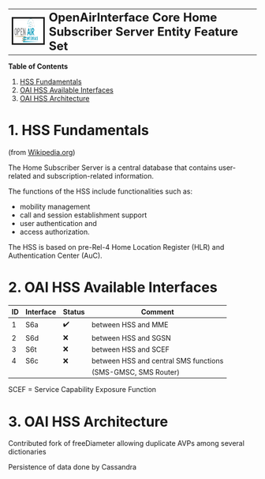 <table style="border-collapse: collapse; border: none;">
  <tr style="border-collapse: collapse; border: none;">
    <td style="border-collapse: collapse; border: none;">
      <a href="http://www.openairinterface.org/">
         <img src="./images/oai_final_logo.png" alt="" border=3 height=50 width=150>
         </img>
      </a>
    </td>
    <td style="border-collapse: collapse; border: none; vertical-align: center;">
      <b><font size = "5">OpenAirInterface Core Home Subscriber Server Entity Feature Set</font></b>
    </td>
  </tr>
</table>

**Table of Contents**

1. [HSS Fundamentals](#1-hss-fundamentals)
2. [OAI HSS Available Interfaces](#2-oai-hss-available-interfaces)
3. [OAI HSS Architecture](#3-oai-hss-architecture)

# 1. HSS Fundamentals #

(from [Wikipedia.org](https://en.wikipedia.org/wiki/System_Architecture_Evolution))

The Home Subscriber Server is a central database that contains user-related and subscription-related information.

The functions of the HSS include functionalities such as:

*  mobility management
*  call and session establishment support
*  user authentication and
*  access authorization.

The HSS is based on pre-Rel-4 Home Location Register (HLR) and Authentication Center (AuC). 

# 2. OAI HSS Available Interfaces #

| **ID** | **Interface** | **Status**         | **Comment**                           |
| ------ | ------------- | ------------------ | ------------------------------------- |
| 1      | S6a           | :heavy_check_mark: | between HSS and MME                   |
| 2      | S6d           | :x:                | between HSS and SGSN                  |
| 3      | S6t           | :x:                | between HSS and SCEF                  |
| 4      | S6c           | :x:                | between HSS and central SMS functions |
|        |               |                    | (SMS-GMSC, SMS Router)                |

SCEF = Service Capability Exposure Function

# 3. OAI HSS Architecture #

Contributed fork of freeDiameter allowing duplicate AVPs among several dictionaries

Persistence of data done by Cassandra
